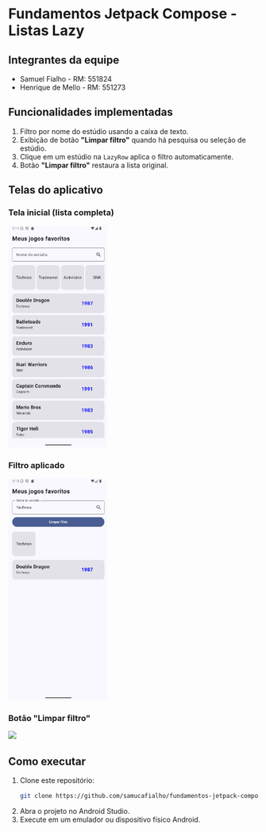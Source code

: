 # Fundamentos Jetpack Compose - Listas Lazy

## Integrantes da equipe
- Samuel Fialho - RM: 551824
- Henrique de Mello - RM: 551273

## Funcionalidades implementadas
1. Filtro por nome do estúdio usando a caixa de texto.
2. Exibição de botão **"Limpar filtro"** quando há pesquisa ou seleção de estúdio.
3. Clique em um estúdio na `LazyRow` aplica o filtro automaticamente.
4. Botão **"Limpar filtro"** restaura a lista original.

## Telas do aplicativo
### Tela inicial (lista completa)
<img src="app/src/main/java/samucafialho/com/github/fundamentos_jetpack_compose_listas_lazy/images/Primeira_tela_listas_jetpackcompose.png" width="200">


### Filtro aplicado
<img src="app/src/main/java/samucafialho/com/github/fundamentos_jetpack_compose_listas_lazy/images/filtroaplicado.png" width="200">


### Botão "Limpar filtro"
<img src="app/src/main/java/samucafialho/com/github/fundamentos_jetpack_compose_listas_lazy/images/videolimparfiltro.mp4" width="200">

## Como executar
1. Clone este repositório:
   ```bash
   git clone https://github.com/samucafialho/fundamentos-jetpack-compose-listas-lazy.git
2. Abra o projeto no Android Studio.
3. Execute em um emulador ou dispositivo físico Android.
